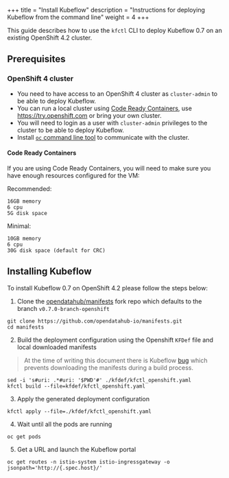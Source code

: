 +++
title = "Install Kubeflow"
description = "Instructions for deploying Kubeflow from the command line"
weight = 4
+++

This guide describes how to use the `kfctl` CLI to deploy Kubeflow 0.7 on an existing OpenShift 4.2 cluster.

## Prerequisites

### OpenShift 4 cluster

* You need to have access to an OpenShift 4 cluster as `cluster-admin` to be able to deploy Kubeflow.
* You can run a local cluster using [Code Ready Containers](https://code-ready.github.io/crc/), use https://try.openshift.com or bring your own cluster.
* You will need to login as a user with `cluster-admin` privileges to the cluster to be able to deploy Kubeflow.
* Install [`oc` command line tool](https://docs.openshift.com/container-platform/4.2/cli_reference/openshift_cli/getting-started-cli.html) to communicate with the cluster.

#### Code Ready Containers

If you are using Code Ready Containers, you will need to make sure you have enough resources configured for the VM:

Recommended: 

```
16GB memory
6 cpu
5G disk space
```

Minimal:

```
10GB memory
6 cpu
30G disk space (default for CRC)
```

## Installing Kubeflow

To install Kubeflow 0.7 on OpenShift 4.2 please follow the steps below:

1. Clone the [opendatahub/manifests](https://github.com/opendatahub-io/manifests) fork repo which defaults to the branch `v0.7.0-branch-openshift`

```
git clone https://github.com/opendatahub-io/manifests.git
cd manifests
```

2. Build the deployment configuration using the Openshift `KFDef` file and local downloaded manifests 

> At the time of writing this document there is Kubeflow [bug](https://github.com/kubeflow/kubeflow/issues/4678) which prevents downloading the manifests during a build process.

```
sed -i 's#uri: .*#uri: '$PWD'#' ./kfdef/kfctl_openshift.yaml
kfctl build --file=kfdef/kfctl_openshift.yaml
```

3. Apply the generated deployment configuration

```
kfctl apply --file=./kfdef/kfctl_openshift.yaml
```

4. Wait until all the pods are running

```
oc get pods
```

5. Get a URL and launch the Kubeflow portal

```
oc get routes -n istio-system istio-ingressgateway -o jsonpath='http://{.spec.host}/'
```
